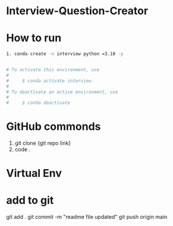 # Interview-Question-Creator

# How to run

``` bash
1. conda create -n interview python =3.10 -y


# To activate this environment, use
#
#     $ conda activate interview
#
# To deactivate an active environment, use
#
#     $ conda deactivate
```

# GitHub commonds
1. git clone {git repo link}
2. code .

# Virtual Env

# add to git
git add .
git commit -m "readme file updated"
git push origin main

